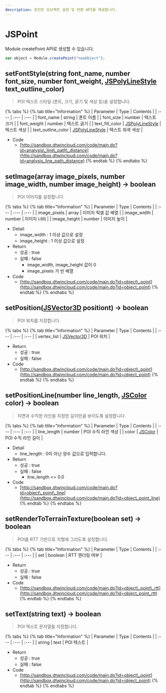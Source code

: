 ```yaml
---
description: 포인트 오브젝트 설정 및 반환 API를 제공합니다.
---
```


# JSPoint

Module createPoint API로 생성할 수 있습니다.

```javascript
var object = Module.createPoint("newObject");
```

## setFontStyle\(string font\_name, number font\_size, number font\_weight, [JSPolyLineStyle](https://github.com/EgisCorp/XDWorld_WebGL_Manual/tree/ee982c73a876db14f67a76f2d62cea2a16e56eed/object/jspolylinestyle.md) text\_outline\_color\)

> POI 텍스트 스타일 \(폰트, 크기, 굵기 및 색상 등\)을 설정합니다.

{% tabs %}
{% tab title="Information" %}
| Parameter | Type | Contents |
| :--- | :--- | :--- |
| font\_name | string | 폰트 이름 |
| font\_size | number | 텍스트 크기 |
| font\_weight | number | 텍스트 굵기 |
| text\_fill\_color | [JSPolyLineStyle](https://github.com/EgisCorp/XDWorld_WebGL_Manual/tree/ee982c73a876db14f67a76f2d62cea2a16e56eed/object/jspolylinestyle.md) | 텍스트 색상 |
| text\_outline\_color | [JSPolyLineStyle](https://github.com/EgisCorp/XDWorld_WebGL_Manual/tree/ee982c73a876db14f67a76f2d62cea2a16e56eed/object/jspolylinestyle.md) | 텍스트 외곽 색상 |

* Code
  * [http://sandbox.dtwincloud.com/code/main.do?id=analysis\_line\_path\_distance](http://sandbox.dtwincloud.com/code/main.do?id=analysis_line_path_distance)
{% endtab %}
{% endtabs %}

## setImage\(array image\_pixels, number image\_width, number image\_height\) → boolean

> POI 이미지를 설정합니다.

{% tabs %}
{% tab title="Information" %}
| Parameter | Type | Contents |
| :--- | :--- | :--- |
| image\_pixels | array | 이미지 픽셀 값 배열 |
| image\_width | number | 이미지 너비 |
| image\_height | number | 이미지 높이 |

* Detail
  * image\_width : 1 이상 값으로 설정
  * image\_height : 1 이상 값으로 설정
* Return
  * 성공 : true
  * 실패 : false
    * image\_width, image\_height 값이 0
    * image\_pixels 가 빈 배열
* Code
  * [http://sandbox.dtwincloud.com/code/main.do?id=object\_point](http://sandbox.dtwincloud.com/code/main.do?id=object_point)
{% endtab %}
{% endtabs %}

## setPosition\([JSVector3D](../core/jsvector3d.md) positiont\) → boolean

> POI 위치를 지정합니다.

{% tabs %}
{% tab title="Information" %}
| Parameter | Type | Contents |
| :--- | :--- | :--- |
| vertex\_list | [JSVector3D](../core/jsvector3d.md) | POI 위치 |

* Return
  * 성공 : true
  * 실패 : false
* Code
  * [http://sandbox.dtwincloud.com/code/main.do?id=object\_point](http://sandbox.dtwincloud.com/code/main.do?id=object_point)
{% endtab %}
{% endtabs %}

## setPositionLine\(number line\_length, [JSColor](../core/jscolor.md) color\) → boolean

> 지면과 수직한 라인을 지정한 길이만큼 보이도록 설정합니다.

{% tabs %}
{% tab title="Information" %}
| Parameter | Type | Contents |
| :--- | :--- | :--- |
| line\_length | number | POI 수직 라인 색상 |
| color | [JSColor](../core/jscolor.md) | POI 수직 라인 길이 |

* Detail
  * line\_length : 0이 아닌 양수 값으로 입력합니다.
* Return
  * 성공 : true
  * 실패 : false
    * line\_length &lt;= 0.0
* Code
  * [http://sandbox.dtwincloud.com/code/main.do?id=object\_point\_line](http://sandbox.dtwincloud.com/code/main.do?id=object_point_line)
{% endtab %}
{% endtabs %}

## setRenderToTerrainTexture\(boolean set\) → boolean

> POI를 RTT 기반으로 지형에 그리도록 설정합니다.

{% tabs %}
{% tab title="Information" %}
| Parameter | Type | Contents |
| :--- | :--- | :--- |
| set | boolean | RTT 렌더링 여부 |

* Return
  * 성공 : true
  * 실패 : false
* Code
  * [http://sandbox.dtwincloud.com/code/main.do?id=object\_point\_rtt](http://sandbox.dtwincloud.com/code/main.do?id=object_point_rtt)
{% endtab %}
{% endtabs %}

## setText\(string text\) → boolean

> POI 텍스트 문자열을 지정합니다.

{% tabs %}
{% tab title="Information" %}
| Parameter | Type | Contents |
| :--- | :--- | :--- |
| string | text | POI 텍스트 |

* Return
  * 성공 : true
  * 실패 : false
* Code
  * [http://sandbox.dtwincloud.com/code/main.do?id=object\_point](http://sandbox.dtwincloud.com/code/main.do?id=object_point)
{% endtab %}
{% endtabs %}

